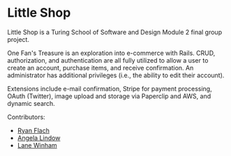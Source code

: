# Little Shop

Little Shop is a Turing School of Software and Design Module 2 final group project.

One Fan's Treasure is an exploration into e-commerce with Rails. CRUD, authorization, and authentication are all fully utilized to allow a user to create an account, purchase items, and receive confirmation. An administrator has additional privileges (i.e., the ability to edit their account).

Extensions include e-mail confirmation, Stripe for payment processing, OAuth (Twitter), image upload and storage via Paperclip and AWS, and dynamic search.

Contributors:
* [Ryan Flach](https://github.com/ryanflach)
* [Angela Lindow](https://github.com/allindow)
* [Lane Winham](https://github.com/Laner12)
